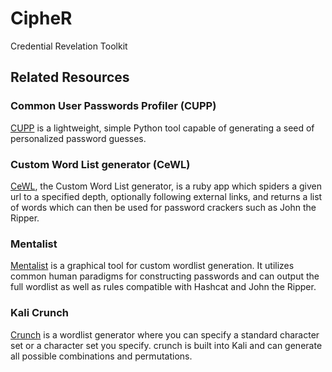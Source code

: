 # CipheR
Credential Revelation Toolkit

## Related Resources
### Common User Passwords Profiler (CUPP)
[CUPP](https://github.com/Mebus/cupp) is a lightweight, simple Python tool capable of generating a seed of personalized password guesses.

### Custom Word List generator (CeWL)
[CeWL](https://digi.ninja/projects/cewl.php), the Custom Word List generator, is a ruby app which spiders a given url to a specified depth, optionally following external links, and returns a list of words which can then be used for password crackers such as John the Ripper.

### Mentalist
[Mentalist](https://github.com/sc0tfree/mentalist) is a graphical tool for custom wordlist generation. It utilizes common human paradigms for constructing passwords and can output the full wordlist as well as rules compatible with Hashcat and John the Ripper.

### Kali Crunch
[Crunch](https://tools.kali.org/password-attacks/crunch) is a wordlist generator where you can specify a standard character set or a character set you specify. crunch is built into Kali and can generate all possible combinations and permutations.
